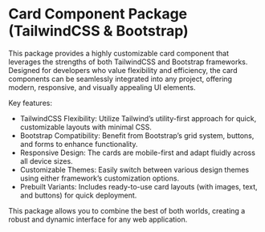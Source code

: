 # Card Component Package (TailwindCSS & Bootstrap)

This package provides a highly customizable card component that leverages the strengths of both TailwindCSS and Bootstrap frameworks. Designed for developers who value flexibility and efficiency, the card components can be seamlessly integrated into any project, offering modern, responsive, and visually appealing UI elements.

Key features:
- TailwindCSS Flexibility: Utilize Tailwind’s utility-first approach for quick, customizable layouts with minimal CSS.
- Bootstrap Compatibility: Benefit from Bootstrap’s grid system, buttons, and forms to enhance functionality.
- Responsive Design: The cards are mobile-first and adapt fluidly across all device sizes.
- Customizable Themes: Easily switch between various design themes using either framework’s customization options.
- Prebuilt Variants: Includes ready-to-use card layouts (with images, text, and buttons) for quick deployment.

This package allows you to combine the best of both worlds, creating a robust and dynamic interface for any web application.
